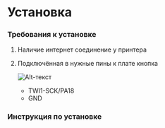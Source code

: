 # Установка
### Требования к установке
1. Наличие интернет соединение у принтера
2. Подключённая в нужные пины к плате кнопка

    ![Alt-текст](https://opi-gpio.readthedocs.io/en/latest/_images/OrangePi_Zero_Pinout_header.jpg)
    + TWI1-SCK/PA18
    + GND

### Инструкция по установке
<ok>
